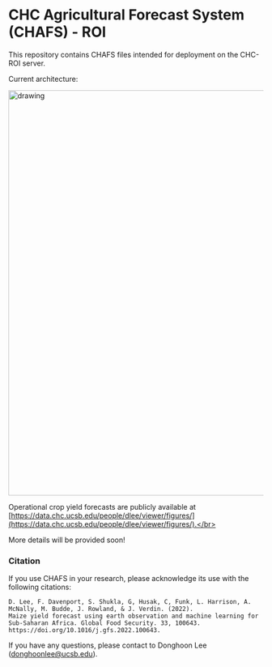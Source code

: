 # CHC Agricultural Forecast System (CHAFS) - ROI

This repository contains CHAFS files intended for deployment on the CHC-ROI server.</br>

Current architecture:

<img src="https://github.com/chc-ucsb/chafs-roi/blob/main/figures/architecture.png?raw=true" alt="drawing" width="800"/>

Operational crop yield forecasts are publicly available at [https://data.chc.ucsb.edu/people/dlee/viewer/figures/](https://data.chc.ucsb.edu/people/dlee/viewer/figures/).</br>

More details will be provided soon!

### Citation
If you use CHAFS in your research, please acknowledge its use with the following citations:

    D. Lee, F. Davenport, S. Shukla, G, Husak, C, Funk, L. Harrison, A. McNally, M. Budde, J. Rowland, & J. Verdin. (2022). 
    Maize yield forecast using earth observation and machine learning for Sub-Saharan Africa. Global Food Security. 33, 100643.
    https://doi.org/10.1016/j.gfs.2022.100643.

If you have any questions, please contact to Donghoon Lee ([donghoonlee@ucsb.edu](donghoonlee@ucsb.edu)).
